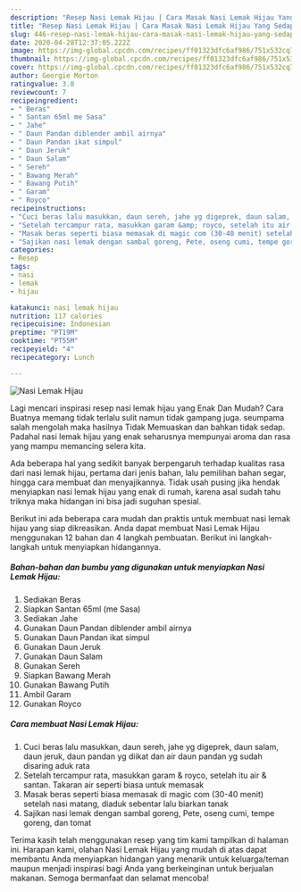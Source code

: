 ```yaml
---
description: "Resep Nasi Lemak Hijau | Cara Masak Nasi Lemak Hijau Yang Sedap"
title: "Resep Nasi Lemak Hijau | Cara Masak Nasi Lemak Hijau Yang Sedap"
slug: 446-resep-nasi-lemak-hijau-cara-masak-nasi-lemak-hijau-yang-sedap
date: 2020-04-28T12:37:05.222Z
image: https://img-global.cpcdn.com/recipes/ff01323dfc6af986/751x532cq70/nasi-lemak-hijau-foto-resep-utama.jpg
thumbnail: https://img-global.cpcdn.com/recipes/ff01323dfc6af986/751x532cq70/nasi-lemak-hijau-foto-resep-utama.jpg
cover: https://img-global.cpcdn.com/recipes/ff01323dfc6af986/751x532cq70/nasi-lemak-hijau-foto-resep-utama.jpg
author: Georgie Morton
ratingvalue: 3.8
reviewcount: 7
recipeingredient:
- " Beras"
- " Santan 65ml me Sasa"
- " Jahe"
- " Daun Pandan diblender ambil airnya"
- " Daun Pandan ikat simpul"
- " Daun Jeruk"
- " Daun Salam"
- " Sereh"
- " Bawang Merah"
- " Bawang Putih"
- " Garam"
- " Royco"
recipeinstructions:
- "Cuci beras lalu masukkan, daun sereh, jahe yg digeprek, daun salam, daun jeruk, daun pandan yg diikat dan air daun pandan yg sudah disaring aduk rata"
- "Setelah tercampur rata, masukkan garam &amp; royco, setelah itu air &amp; santan. Takaran air seperti biasa untuk memasak"
- "Masak beras seperti biasa memasak di magic com (30-40 menit) setelah nasi matang, diaduk sebentar lalu biarkan tanak"
- "Sajikan nasi lemak dengan sambal goreng, Pete, oseng cumi, tempe goreng, dan tomat"
categories:
- Resep
tags:
- nasi
- lemak
- hijau

katakunci: nasi lemak hijau 
nutrition: 117 calories
recipecuisine: Indonesian
preptime: "PT19M"
cooktime: "PT55M"
recipeyield: "4"
recipecategory: Lunch

---
```



![Nasi Lemak Hijau](https://img-global.cpcdn.com/recipes/ff01323dfc6af986/751x532cq70/nasi-lemak-hijau-foto-resep-utama.jpg)

Lagi mencari inspirasi resep nasi lemak hijau yang Enak Dan Mudah? Cara Buatnya memang tidak terlalu sulit namun tidak gampang juga. seumpama salah mengolah maka hasilnya Tidak Memuaskan dan bahkan tidak sedap. Padahal nasi lemak hijau yang enak seharusnya mempunyai aroma dan rasa yang mampu memancing selera kita.

Ada beberapa hal yang sedikit banyak berpengaruh terhadap kualitas rasa dari nasi lemak hijau, pertama dari jenis bahan, lalu pemilihan bahan segar, hingga cara membuat dan menyajikannya. Tidak usah pusing jika hendak menyiapkan nasi lemak hijau yang enak di rumah, karena asal sudah tahu triknya maka hidangan ini bisa jadi suguhan spesial.




Berikut ini ada beberapa cara mudah dan praktis untuk membuat nasi lemak hijau yang siap dikreasikan. Anda dapat membuat Nasi Lemak Hijau menggunakan 12 bahan dan 4 langkah pembuatan. Berikut ini langkah-langkah untuk menyiapkan hidangannya.

<!--inarticleads1-->

##### Bahan-bahan dan bumbu yang digunakan untuk menyiapkan Nasi Lemak Hijau:

1. Sediakan  Beras
1. Siapkan  Santan 65ml (me Sasa)
1. Sediakan  Jahe
1. Gunakan  Daun Pandan diblender ambil airnya
1. Gunakan  Daun Pandan ikat simpul
1. Gunakan  Daun Jeruk
1. Gunakan  Daun Salam
1. Gunakan  Sereh
1. Siapkan  Bawang Merah
1. Gunakan  Bawang Putih
1. Ambil  Garam
1. Gunakan  Royco




<!--inarticleads2-->

##### Cara membuat Nasi Lemak Hijau:

1. Cuci beras lalu masukkan, daun sereh, jahe yg digeprek, daun salam, daun jeruk, daun pandan yg diikat dan air daun pandan yg sudah disaring aduk rata
1. Setelah tercampur rata, masukkan garam &amp; royco, setelah itu air &amp; santan. Takaran air seperti biasa untuk memasak
1. Masak beras seperti biasa memasak di magic com (30-40 menit) setelah nasi matang, diaduk sebentar lalu biarkan tanak
1. Sajikan nasi lemak dengan sambal goreng, Pete, oseng cumi, tempe goreng, dan tomat




Terima kasih telah menggunakan resep yang tim kami tampilkan di halaman ini. Harapan kami, olahan Nasi Lemak Hijau yang mudah di atas dapat membantu Anda menyiapkan hidangan yang menarik untuk keluarga/teman maupun menjadi inspirasi bagi Anda yang berkeinginan untuk berjualan makanan. Semoga bermanfaat dan selamat mencoba!
